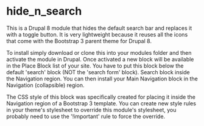 # hide_n_search

This is a Drupal 8 module that hides the default search bar and replaces it with a toggle button. It is very lightweight because it reuses all the icons that come with the Bootstrap 3 parent theme for Drupal 8. 

To install simply download or clone this into your modules folder and then activate the module in Drupal. Once activated
a new block will be available in the Place Block list of your site. You have to put this block below the default 'search' block (NOT the 'search form' block).
Search block inside the Navigation region. You can then install your Main Navigation block in the Navigation (collapsible) region.

The CSS style of this block was specifically created for placing it inside the Navigation region of a Bootstrap 3 template.
You can create new style rules in your theme's stylesheet to override this module's stylesheet, you probably need to use the
'!important' rule to force the override.
